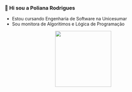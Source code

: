 ### 👋 Hi sou a Poliana Rodrigues

- Estou cursando Engenharia de Software na Unicesumar
- Sou monitora de Algoritimos e Lógica de Programação

<div align="center">
  <a href="https://github.com/Poliih">
  <img height="180em" src="https://github-readme-stats.vercel.app/api?username=Poliih&show_icons=true&theme=dracula&include_all_commits=true&count_private=true"/>
</div>
<!--
**Poliih/Poliih** is a ✨ _special_ ✨ repository because its `README.md` (this file) appears on your GitHub profile.
 

